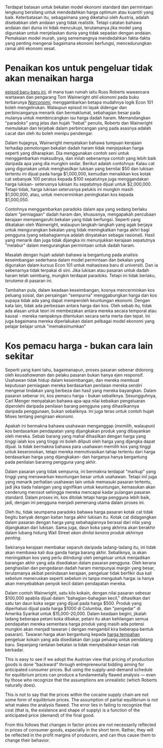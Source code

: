 Terdapat batasan untuk bekalan model ekonomi standard dan permintaan lengkung bersilang untuk mendedahkan harga optimum atau kuantiti yang baik. Keterbatasan itu, sebagaimana yang diketahui oleh Austria, adalah disebabkan oleh andaian yang tidak realistik. Tetapi catatan bahawa andaian dari dunia ini tidak mencukupi, terutamanya jika model yang digunakan untuk menjelaskan dunia yang tidak sepadan dengan andaian. Pemakaian model murah, yang sememangnya mendedahkan fakta-fakta yang penting mengenai bagaimana ekonomi berfungsi, mencedurungkan ramai ahli ekonomi sesat.

# Penaikan kos untuk pengeluar tidak akan menaikan harga 

[episod baru-baru ini](http://www.econtalk.org/archives/2017/02/tom*wainwright.html), di mana tuan rumah iaitu Russ Roberts wawancara wartawan dan pengarang Tom Wainwright *ahli ekonomi* pada buku terbarunya *[Narconomi](https://www.amazon.com/Narconomics-How-Run-Drug-Cartel/dp/1610395832/?tag=misesinsti-20)*, menggambarkan betapa mudahnya logik Econ 101 boleh mengelirukan. Walaupun episod ini layak didengar dan perbincanganya menarik dan bermaklumat, sebahagian besar pada mulanya untuk membincangkan isu harga dadah haram. Memandangkan "paradoks" yang jelas dan hujah "hebat" penulis, Roberts dan Wainwright memulakan dan terjebak dalam perbincangan yang pada asasnya adalah cacat dan oleh itu boleh menipu pendengar.

Dalam hujagnya, Wainwright menyatakan bahawa tumpuan kerajaan terhadap pemotongan bekalan dadah haram tidak menjejaskan harga seperti yang diharapkan. Dia menggunakan contoh seni untuk menggambarkan maksudnya, dan inilah sebenarnya contoh yang lebih baik daripada apa yang dia mungkin sedar. Berikut adalah contohnya: Kalau cat yang digunakan untuk menghasilkan lukisan yang bernilai $50 dan lukisan tertentu ini dijual pada harga $1,000,000, kemudian menaikkan kos kotak cat sebanyak 100 peratus kepada $100 sepatutnya juga menggandakan harga lukisan- seterusnya lukisan itu sepatutnya dijual untuk $2,000,000. Tetapi tidak, harga lukisan seterusnya pelukis ini mungkin masih $1,000,000, atau, untuk mencerminkan peningkatan kos kepada $1,000,050.

Contohnya menggambarkan paradoks dalam apa yang sedang berlaku dalam "perniagaan" dadah haram dan, khususnya, mengapakah percubaan kerajaan mempengaruhi bekalan yang tidak berfungsi. Seperti yang dikatakan oleh Wainwright, walaupun langkah-langkah yang agak berjaya untuk mengurangkan bekalan yang tidak meningkatkan harga akhri bagi pengguna (yang sebahagiannya adalah dinyatakan sebagai rasional). Hasil yang menarik dan juga tidak dijangka ini menunjukkan kerajaan sepatutnya "melabur" dalam mengurangkan permintaan untuk dadah haram.

Masalah dengan hujah adalah bahawa ia bergantung pada analisis keseimbangan sederhana dalam model permintaan dan bekalan yang digunakan dalam kursus Econ 101 untuk mahasiswa baru di universiti. Dan ia sebenarnya tidak terpakai di sini. Jika lukisan atau pasaran untuk dadah haram telah seimbang, mungkin terdapat paradoks. Tetapi ini tidak berlaku, *terutama* di pasaran ini.

Tambahan pula, dalam keadaan keseimbangan, kosnya mencerminkan kos peluang sosial, dan persaingan "sempurna" menggabungkan harga dan kos supaya tidak ada yang dapat memperoleh keuntungan ekonomi. Dengan kata lain, tidak ada perbezaan antara harga dan kos. Oleh sebab itu, tidak ada alasan untuk teori ini membezakan antara mereka secara temporal atau kausal - mereka nampaknya ditentukan secara serta merta dan tepat. Ini juga bagaimana mereka diperlakukan dalam pelbagai model ekonomi yang pelajar belajar untuk "memaksimumkan"

# Kos pemacu harga - bukan cara lain sekitar

Seperti yang kami tahu, bagaimanapun, proses pasaran sebenar didorong oleh *keusahawanan* dan pelaku pasaran bukan hanya ejen responsif. Usahawan tidak hidup dalam keseimbangan, dan mereka membuat keputusan perniagaan mereka berdasarkan penilaian mereka sendiri mengenai tindakan yang berbeza dan hasil yang mereka bayangkan. Dalam pasaran sebenar ini, kos pemacu harga - bukan sebaliknya. Sesungguhnya, Carl Menger menyatakan bahawa apa-apa nilai kebaikan pengeluaran diperolehi daripada penilaian barang pengguna yang dihasilkannya daripada penggunaan, bukan sebaliknya. Ini juga teras untuk contoh hujah Mises tentang pengiraan ekonomi.

Apakah ini bermakna bahawa usahawan menganggap (*memilih*, walaupun) kos berdasarkan pendapatan yang dijangkakan produk yang dibayankan oleh mereka. Sebab barang yang mahal dihasilkan dengan harga yang tinggi ialah kos yang tinggi ini boleh diliputi oleh harga yang dijangka dapat dijual. Ia tidak bermakna bahawa para usahawan memilih kos yang tinggi untuk keseronokan, tetapi mereka memotivasikan tahap tertentu dari harga berdasarkan harga yang dijangkakan- dan harganya hanya bergantung pada penilaian baranng pengguna yang akhir.

Dalam pasaran yang tidak sempurna, ini bermakna terdapat "markup" yang tinggi yang menawarkan keuntungan besar untuk usahawan. Tetapi inil juga yang menarik perhatian usahawan lain untuk memasuki pasaran tertentu, jadi jika tiada halangan yang signifikan untuk keuntungan, kemasukan akan cenderung merosot sehingga mereka mencapai kadar pulangan pasaran standard. Dalam proses ini, kos ditolak tetapi harga pengguna lebih baik, jadi, dengan ini pengguna menjadi pemenang utama dalam proses ini.

Oleh itu, tidak seumpama paradoks bahawa harga pasaran kotak cat tidak begitu banyak dengan kaitan harga akhir lukisan itu. Kotak cat didagangkan dalam pasaran dengan harga yang sebahagiannya berasal dari nilai yang dijangkakan dari lukisan. Sama juga, daun koka yang akhrina akan berakhir dalam lubang hidung Wall Street *akan dinilai kerana produk akhirnya penting*.

Sekiranya kerajaan membakar separuh daripada ladang-ladang itu, ini tidak akan membawa kali dua ganda harga barang akhir. Sebaliknya, ia akan meningatkan kos yang perlu dilindungi oleh pengeluar untuk menjadikan barangan akhir yang ada disediakan dalam pasaran pengguna. Oleh kerana penghasilan dan pengedaran dadah haram mempunyai margin yang besar, terutamanya akibat penindasan kerajaan, pengeluar tidak berfikir dua kali sebelum meneruskan seperti sebelum ini tanpa mengubah harga: ia hanya akan menyebabkan penyok kecil dalam pendapatan mereka.

Dalam contoh Wainwright, satu kilo kokain, dengan nilai pasaran sebesar $100,000 apabila dijual dalam "bahagian-bahagian kecil," dihasilkan dari satu tan daun koka segar yang dijual pada harga $500. Produk yang diperhalusi dijual pada harga $1000 di Columbia, dan "pengedar" di Amerika Syarikat untuk $15,000-20,000. Dalam keadaan begini, jikalah ladang beberapa petani koka dibakar, petani itu akan kehilangan semua pendapatan mereka sementara harga produk yang masih ada potensi mungkin akan menjadi tawaran ( dengan mengambil kira beberapa bentuk pasaran). Tawaran harga akan bergantung kepada [harga tempahan](https://en.wikipedia.org/wiki/Reservation*price) pengeluar kokain yang ada disediakan dan juga peluang untuk pendatang baru. Sepanjang rantaian bekalan ia tidak menyebabkan kesan riak berkadar.

This is easy to see if we adopt the Austrian view that pricing of production goods is done “backward” through entrepreneurial bidding aiming for anticipated consumer prices. But using the supply-and-demand schedule for equilibrium prices can produce a fundamentally flawed analysis — even by those who recognize that the assumptions are unrealistic (which Roberts naturally does).

This is not to say that the prices within the cocaine supply chain are not some form of equilibrium prices. The assumption of partial equilibrium is not what makes the analysis flawed. The error lies in failing to recognize that cost (that is, the existence and shape of supply) is a function of the anticipated price (demand) of the final good.

From this follows that changes in factor prices are not necessarily reflected in prices of consumer goods, especially in the short term. Rather, they will be reflected in the profit margins of producers, and can thus cause them to change their behavior.